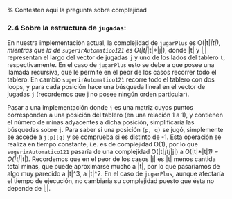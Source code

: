 ﻿% Contesten aquí la pregunta sobre complejidad
### 2.4 Sobre la estructura de ``jugadas``:

En nuestra implementación actual, la complejidad de ``jugarPlus`` es O(|t|*|t|),
mientras que la de ``sugerirAutomatico121`` es O(|t|*|t|*|j|), donde |t| y |j|
representan el largo del vector de jugadas ``j`` y uno de los lados del tablero ``t``,
respectivamente. En el caso de ``jugarPlus`` esto se debe a que posee una llamada recursiva, 
que le permite en el peor de los casos recorrer todo el tablero. En cambio ``sugerirAutomatico121`` 
recorre todo el tablero con dos loops, y para cada posición hace una búsqueda lineal
en el vector de jugadas ``j`` (recordemos que j no posee ningún orden particular). 

Pasar a una implementación donde ``j`` es una matriz cuyos puntos corresponden a una
posición del tablero (en una relación 1 a 1), y contienen el número de minas adyacentes
a dicha posición, simplificaría las búsquedas sobre ``j``. Para saber si una posición ``(p, q)`` 
se jugó, simplemente se accede a ``j[p][q]`` y se comprueba si es distinto de -1. 
Esta operación se realiza en tiempo constante, i.e. es de complejidad O(1), por lo que 
``sugerirAutomatico121`` pasaría de una complejidad O(|t|*|t|*|j|) a O(|t|*|t|*1) = O(|t|*|t|).
Recordemos que en el peor de los casos |j| es |t| menos cantida total minas, que puede aproximarse mucho
a |t|, por lo que pasaríamos de algo muy parecido a |t|^3, a |t|^2. 
En el caso de ``jugarPlus``, aunque afectaría el tiempo de ejecución, no cambiaría su complejidad 
puesto que ésta no depende de |j|.



